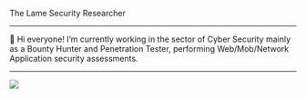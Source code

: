The Lame Security Researcher

----------------------------------------------------------------

👋 Hi everyone! I’m currently working in the sector of 
Cyber Security mainly as a Bounty Hunter and Penetration Tester,
performing Web/Mob/Network Application security assessments. 

----------------------------------------------------------------

<img src="https://profile-counter.glitch.me/pwnesec/count.svg">
